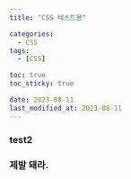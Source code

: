 ```yaml
---
title: "CSS 테스트용"

categories:
  - CSS
tags:
  - [CSS]

toc: true
toc_sticky: true

date: 2023-08-11
last_modified_at: 2023-08-11
---
```


### test2

### 제발 돼라.
